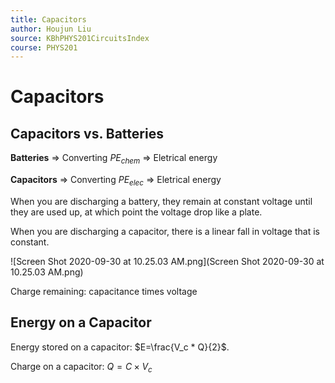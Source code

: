 ```yaml
---
title: Capacitors
author: Houjun Liu
source: KBhPHYS201CircuitsIndex
course: PHYS201
---
```


# Capacitors
## Capacitors vs. Batteries
**Batteries** => Converting $PE_{chem}$ => Eletrical energy

**Capacitors** => Converting $PE_{elec}$ => Eletrical energy

When you are discharging a battery, they remain at constant voltage until they are used up, at which point the voltage drop like a plate.
 
When you are discharging a capacitor, there is a linear fall in voltage that is constant.

![Screen Shot 2020-09-30 at 10.25.03 AM.png](Screen Shot 2020-09-30 at 10.25.03 AM.png)

Charge remaining: capacitance times voltage

## Energy on a Capacitor
Energy stored on a capacitor: $E=\frac{V_c * Q}{2}$.

Charge on a capacitor: $Q = C \times V_c$


